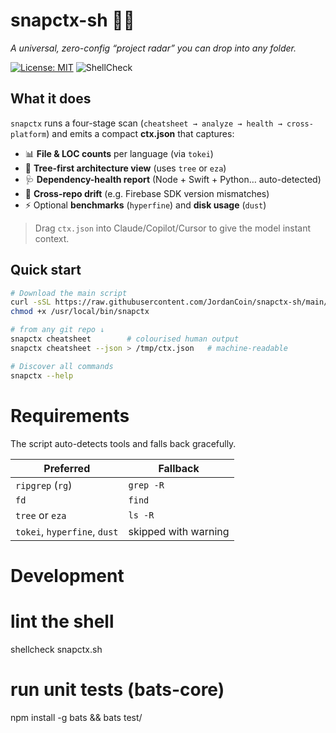 # snapctx-sh 🔎✨
_A universal, zero-config “project radar” you can drop into any folder._

[![License: MIT](https://img.shields.io/badge/License-MIT-yellow.svg)](#license)
![ShellCheck](https://github.com/JordanCoin/snapctx-sh/actions/workflows/lint.yml/badge.svg)

## What it does
`snapctx` runs a four-stage scan (`cheatsheet → analyze → health → cross-platform`) and emits
a compact **ctx.json** that captures:

* 📊 **File & LOC counts** per language (via `tokei`)
* 🌲 **Tree-first architecture view** (uses `tree` or `eza`)
* 🩺 **Dependency-health report** (Node + Swift + Python… auto-detected)
* 🔗 **Cross-repo drift** (e.g. Firebase SDK version mismatches)
* ⚡ Optional **benchmarks** (`hyperfine`) and **disk usage** (`dust`)

> Drag `ctx.json` into Claude/Copilot/Cursor to give the model instant context.

## Quick start
```bash
# Download the main script
curl -sSL https://raw.githubusercontent.com/JordanCoin/snapctx-sh/main/universal-toolkit.sh -o /usr/local/bin/snapctx
chmod +x /usr/local/bin/snapctx

# from any git repo ↓
snapctx cheatsheet        # colourised human output
snapctx cheatsheet --json > /tmp/ctx.json   # machine-readable

# Discover all commands
snapctx --help
```

# Requirements
The script auto-detects tools and falls back gracefully.


| Preferred                    | Fallback             |
| ---------------------------- | -------------------- |
| `ripgrep` (`rg`)             | `grep -R`            |
| `fd`                         | `find`               |
| `tree` or `eza`              | `ls -R`              |
| `tokei`, `hyperfine`, `dust` | skipped with warning |

# Development

# lint the shell
shellcheck snapctx.sh

# run unit tests (bats-core)
npm install -g bats && bats test/

